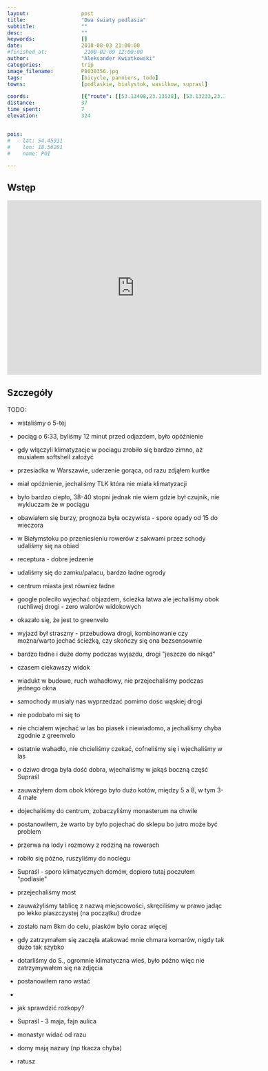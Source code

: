 ```yaml
---
layout:                 post
title:                  "Dwa światy podlasia"
subtitle:               ""
desc:                   ""
keywords:               []
date:                   2018-08-03 21:00:00
#finished_at:            2100-02-09 12:00:00
author:                 "Aleksander Kwiatkowski"
categories:             trip
image_filename:         P8030356.jpg
tags:                   [bicycle, panniers, todo]
towns:                  [podlaskie, bialystok, wasilkow, suprasl]

coords:                 [{"route": [[53.13408,23.13538], [53.13233,23.16843], [53.12543,23.18156], [53.14068,23.20044], [53.16096,23.19958], [53.19002,23.27417], [53.21012,23.33571], [53.21912,23.34593], [53.22498,23.36507], [53.21218,23.40961], [53.21691,23.43871], [53.21285,23.45888], [53.21079,23.45545]], "type": "bicycle"}]
distance:               37
time_spent:             7
elevation:              324


pois:
#  - lat: 54.45911
#    lon: 18.56281
#    name: POI

---
```



## Wstęp

<iframe height='405' width='590' frameborder='0' allowtransparency='true' scrolling='no' src='https://www.strava.com/activities/1747516486/embed/35e8143dc32d10528b18290422e86f920ada3168'></iframe>

## Szczegóły

TODO:

* wstaliśmy o 5-tej
* pociąg o 6:33, byliśmy 12 minut przed odjazdem, było opóźnienie
* gdy włączyli klimatyzacje w pociagu zrobiło się bardzo zimno, aż musiałem softshell założyć
* przesiadka w Warszawie, uderzenie gorąca, od razu zdjąłem kurtke
* miał opóźnienie, jechaliśmy TLK która nie miała klimatyzacji
* było bardzo ciepło, 38-40 stopni jednak nie wiem gdzie był czujnik, nie wykluczam że w pociągu
* obawiałem się burzy, prognoza była oczywista - spore opady od 15 do wieczora
* w Białymstoku po przeniesieniu rowerów z sakwami przez schody udaliśmy się na obiad
* receptura - dobre jedzenie
* udaliśmy się do zamku/pałacu, bardzo ładne ogrody
* centrum miasta jest równiez ładne
* google poleciło wyjechać objazdem, ścieżka łatwa ale jechaliśmy obok ruchliwej drogi - zero walorów widokowych
* okazało się, że jest to greenvelo
* wyjazd był straszny - przebudowa drogi, kombinowanie czy można/warto jechać ścieżką, czy skończy się ona bezsensownie
* bardzo ładne i duże domy podczas wyjazdu, drogi "jeszcze do nikąd"
* czasem ciekawszy widok
* wiadukt w budowe, ruch wahadłowy, nie przejechaliśmy podczas jednego okna
* samochody musiały nas wyprzedzać pomimo dośc wąskiej drogi
* nie podobało mi się to
* nie chciałem wjechać w las bo piasek i niewiadomo, a jechaliśmy chyba zgodnie z greenvelo
* ostatnie wahadło, nie chcieliśmy czekać, cofneliśmy się i wjechaliśmy w las
* o dziwo droga była dość dobra, wjechaliśmy w jakąś boczną część Supraśl
* zauważyłem dom obok którego było dużo kotów, między 5 a 8, w tym 3-4 małe
* dojechaliśmy do centrum, zobaczyliśmy monasterum na chwile
* postanowiłem, że warto by było pojechać do sklepu bo jutro może być problem
* przerwa na lody i rozmowy z rodziną na rowerach
* robiło się późno, ruszyliśmy do noclegu
* Supraśl - sporo klimatycznych domów, dopiero tutaj poczułem "podlasie"
* przejechaliśmy most
* zauważyliśmy tablicę z nazwą miejscowości, skręciliśmy w prawo jadąc po lekko piaszczystej (na początku) drodze
* zostało nam 8km do celu, piasków było coraz więcej
* gdy zatrzymałem się zaczęła atakować mnie chmara komarów, nigdy tak dużo tak szybko
* dotarliśmy do S., ogromnie klimatyczna wieś, było późno więc nie zatrzymywałem się na zdjęcia
* postanowiłem rano wstać
*

* jak sprawdzić rozkopy?
* Supraśl - 3 maja, fajn aulica
* monastyr widać od razu
* domy mają nazwy (np tkacza chyba)
* ratusz
